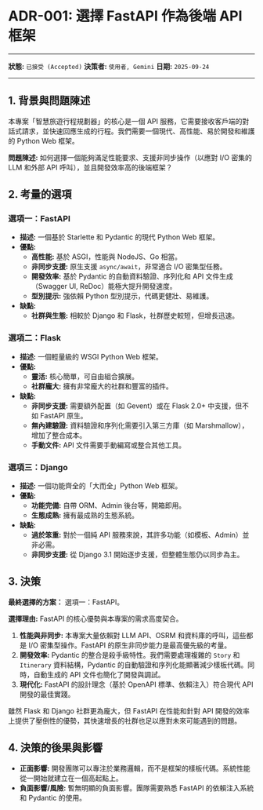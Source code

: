 # ADR-001: 選擇 FastAPI 作為後端 API 框架

---

**狀態:** `已接受 (Accepted)`
**決策者:** `使用者, Gemini`
**日期:** `2025-09-24`

---

## 1. 背景與問題陳述

本專案「智慧旅遊行程規劃器」的核心是一個 API 服務，它需要接收客戶端的對話式請求，並快速回應生成的行程。我們需要一個現代、高性能、易於開發和維護的 Python Web 框架。

**問題陳述:** 如何選擇一個能夠滿足性能要求、支援非同步操作（以應對 I/O 密集的 LLM 和外部 API 呼叫），並且開發效率高的後端框架？

## 2. 考量的選項

### 選項一：FastAPI
- **描述:** 一個基於 Starlette 和 Pydantic 的現代 Python Web 框架。
- **優點:**
    - **高性能:** 基於 ASGI，性能與 NodeJS、Go 相當。
    - **非同步支援:** 原生支援 `async/await`，非常適合 I/O 密集型任務。
    - **開發效率:** 基於 Pydantic 的自動資料驗證、序列化和 API 文件生成（Swagger UI, ReDoc）能極大提升開發速度。
    - **型別提示:** 強依賴 Python 型別提示，代碼更健壯、易維護。
- **缺點:**
    - **社群與生態:** 相較於 Django 和 Flask，社群歷史較短，但增長迅速。

### 選項二：Flask
- **描述:** 一個輕量級的 WSGI Python Web 框架。
- **優點:**
    - **靈活:** 核心簡單，可自由組合擴展。
    - **社群龐大:** 擁有非常龐大的社群和豐富的插件。
- **缺點:**
    - **非同步支援:** 需要額外配置（如 Gevent）或在 Flask 2.0+ 中支援，但不如 FastAPI 原生。
    - **無內建驗證:** 資料驗證和序列化需要引入第三方庫（如 Marshmallow），增加了整合成本。
    - **手動文件:** API 文件需要手動編寫或整合其他工具。

### 選項三：Django
- **描述:** 一個功能齊全的「大而全」Python Web 框架。
- **優點:**
    - **功能完備:** 自帶 ORM、Admin 後台等，開箱即用。
    - **生態成熟:** 擁有最成熟的生態系統。
- **缺點:**
    - **過於笨重:** 對於一個純 API 服務來說，其許多功能（如模板、Admin）並非必需。
    - **非同步支援:** 從 Django 3.1 開始逐步支援，但整體生態仍以同步為主。

## 3. 決策

**最終選擇的方案：** 選項一：FastAPI。

**選擇理由:**
FastAPI 的核心優勢與本專案的需求高度契合。
1.  **性能與非同步:** 本專案大量依賴對 LLM API、OSRM 和資料庫的呼叫，這些都是 I/O 密集型操作。FastAPI 的原生非同步能力是最高優先級的考量。
2.  **開發效率:** Pydantic 的整合是殺手級特性。我們需要處理複雜的 `Story` 和 `Itinerary` 資料結構，Pydantic 的自動驗證和序列化能顯著減少樣板代碼。同時，自動生成的 API 文件也簡化了開發與調試。
3.  **現代化:** FastAPI 的設計理念（基於 OpenAPI 標準、依賴注入）符合現代 API 開發的最佳實踐。

雖然 Flask 和 Django 社群更為龐大，但 FastAPI 在性能和針對 API 開發的效率上提供了壓倒性的優勢，其快速增長的社群也足以應對未來可能遇到的問題。

## 4. 決策的後果與影響

- **正面影響:** 開發團隊可以專注於業務邏輯，而不是框架的樣板代碼。系統性能從一開始就建立在一個高起點上。
- **負面影響/風險:** 暫無明顯的負面影響。團隊需要熟悉 FastAPI 的依賴注入系統和 Pydantic 的使用。
